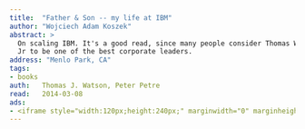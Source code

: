 ```yaml
---
title:	"Father & Son -- my life at IBM"
author: "Wojciech Adam Koszek"
abstract: >
  On scaling IBM. It's a good read, since many people consider Thomas Watson
  Jr to be one of the best corporate leaders.
address: "Menlo Park, CA"
tags:
- books
auth:	Thomas J. Watson, Peter Petre
read:	2014-03-08
ads:
- <iframe style="width:120px;height:240px;" marginwidth="0" marginheight="0" scrolling="no" frameborder="0" src="//ws-na.amazon-adsystem.com/widgets/q?ServiceVersion=20070822&OneJS=1&Operation=GetAdHtml&MarketPlace=US&source=ss&ref=ss_til&ad_type=product_link&tracking_id=wojcadamkoszh-20&marketplace=amazon&region=US&placement=0553380834&asins=0553380834&linkId=2OL5ZOWDUF4ZEM5O&show_border=false&link_opens_in_new_window=true&price_color=333333&title_color=C00000&bg_color=FFFFFF"></iframe>
---
```


